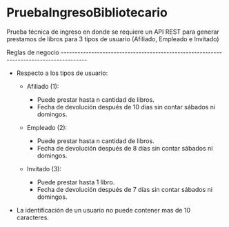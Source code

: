 # PruebaIngresoBibliotecario

Prueba técnica de ingreso en donde se requiere un API REST para generar prestamos de libros para 3 tipos de usuario (Afiliado, Empleado e Invitado)


Reglas de negocio ---------------------------------------------------------------------------------------

- Respecto a los tipos de usuario:
    - Afiliado (1):
        - Puede prestar hasta n cantidad de libros.
        - Fecha de devolución después de 10 días sin contar sábados ni domingos.

    - Empleado (2):
        - Puede prestar hasta n cantidad de libros.
        - Fecha de devolución después de 8 días sin contar sábados ni domingos.

    - Invitado (3):
        - Puede prestar hasta 1 libro.
        - Fecha de devolución después de 7 días sin contar sábados ni domingos.

- La identificación de un usuario no puede contener mas de 10 caracteres.
